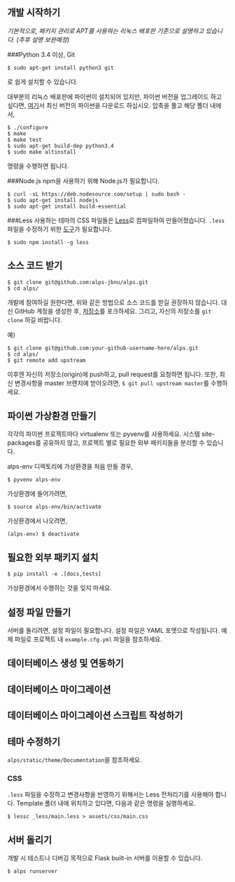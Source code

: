 ## 개발 시작하기
*기본적으로, 패키지 관리로 APT를 사용하는 리눅스 배포판 기준으로 설명하고 있습니다.
(추후 설명 보완예정)*

###Python 3.4 이상, Git
```console
$ sudo apt-get install python3 git
```
로 쉽게 설치할 수 있습니다.

대부분의 리눅스 배포판에 파이썬이 설치되어 있지만,
파이썬 버전을 업그레이드 하고 싶다면,
[여기](https://www.python.org/downloads/)서 최신 버전의 파이썬을 다운로드 하십시오.
압축을 풀고 해당 폴더 내에서,
```console
$ ./configure
$ make
$ make test
$ sudo apt-get build-dep python3.4
$ sudo make altinstall
```
명령을 수행하면 됩니다.

###Node.js
npm을 사용하기 위해 Node.js가 필요합니다.

```console
$ curl -sL https://deb.nodesource.com/setup | sudo bash -
$ sudo apt-get install nodejs
$ sudo apt-get install build-essential
```

###Less
사용하는 테마의 CSS 파일들은 [Less](http://en.wikipedia.org/wiki/Less_%28stylesheet_language%29)로
컴파일하여 만들어졌습니다. `.less` 파일을 수정하기 위한 [도구](http://lesscss.org/)가 필요합니다.

```console
$ sudo npm install -g less
```

## 소스 코드 받기
```console
$ git clone git@github.com:alps-jbnu/alps.git
$ cd alps/
```

개발에 참여하길 원한다면, 위와 같은 방법으로 소스 코드를 받길 권장하지 않습니다.
대신 GitHub 계정을 생성한 후, [저장소](https://github.com/alps-jbnu/alps)를
포크하세요. 그리고, 자신의 저장소를 `git clone` 하길 바랍니다.

예)
```console
$ git clone git@github.com:your-github-username-here/alps.git
$ cd alps/
$ git remote add upstream 
```
이후엔 자신의 저장소(origin)에 push하고, pull request를 요청하면 됩니다.
또한, 최신 변경사항을 master 브랜치에 받아오려면, `$ git pull upstream master`를
수행하세요.

## 파이썬 가상환경 만들기
각각의 파이썬 프로젝트마다 virtualenv 또는 pyvenv를 사용하세요. 시스템 site-packages를
공유하지 않고, 프로젝트 별로 필요한 외부 패키지들을 분리할 수 있습니다.

alps-env 디렉토리에 가상환경을 처음 만들 경우,
```console
$ pyvenv alps-env
```

가상환경에 들어가려면,
```console
$ source alps-env/bin/activate
```

가상환경에서 나오려면,
```console
(alps-env) $ deactivate
```

## 필요한 외부 패키지 설치
```console
$ pip install -e .[docs,tests]
```
가상환경에서 수행하는 것을 잊지 마세요.

## 설정 파일 만들기
서버를 돌리려면, 설정 파일이 필요합니다. 설정 파일은 YAML 포맷으로 작성됩니다.
예제 파일로 프로젝트 내 `example.cfg.yml` 파일을 참조하세요.

## 데이터베이스 생성 및 연동하기

## 데이터베이스 마이그레이션

## 데이터베이스 마이그레이션 스크립트 작성하기

## 테마 수정하기
`alps/static/theme/Documentation`을 참조하세요.

### CSS
`.less` 파일을 수정하고 변경사항을 반영하기 위해서는 Less 전처리기를 사용해야 합니다.
Template 폴더 내에 위치하고 있다면, 다음과 같은 명령을 실행하세요.
```console
$ lessc _less/main.less > assets/css/main.css
```

## 서버 돌리기
개발 시 테스트나 디버깅 목적으로 Flask built-in 서버를 이용할 수 있습니다.
```console
$ alps runserver
```
